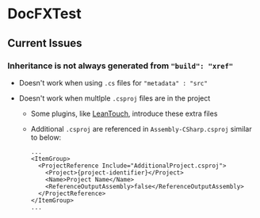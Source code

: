 # DocFXTest

## Current Issues

### Inheritance is not always generated from `"build": "xref"`
- Doesn't work when using `.cs` files for `"metadata" : "src"`

- Doesn't work when multlple `.csproj` files are in the project
  - Some plugins, like [LeanTouch](https://assetstore.unity.com/packages/tools/input-management/lean-touch-30111), introduce these extra files
  - Additional `.csproj` are referenced in `Assembly-CSharp.csproj` similar to below:
  
    ```
    ...
    <ItemGroup>
      <ProjectReference Include="AdditionalProject.csproj">
        <Project>{project-identifier}</Project>
        <Name>Project Name</Name>
        <ReferenceOutputAssembly>false</ReferenceOutputAssembly>
      </ProjectReference>
    </ItemGroup>
    ...
    ```
